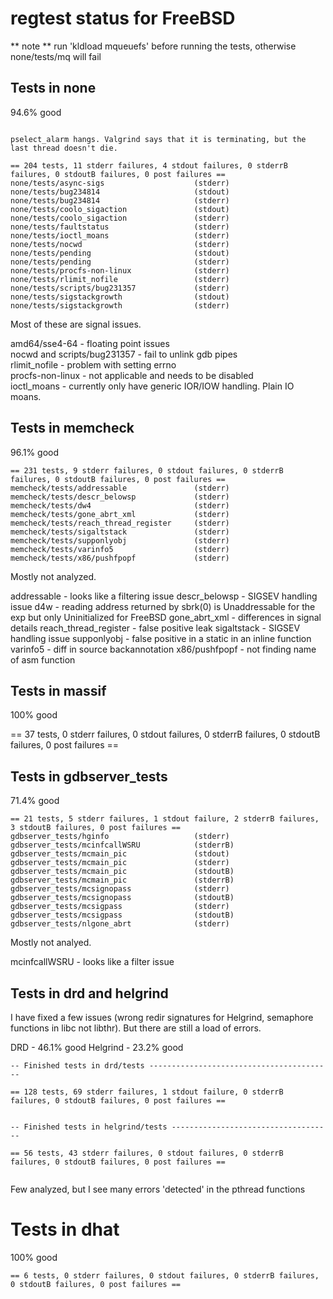 # regtest status for FreeBSD

** note ** run 'kldload mqueuefs' before running the tests, otherwise none/tests/mq will fail

## Tests in none

94.6% good


```

pselect_alarm hangs. Valgrind says that it is terminating, but the last thread doesn't die.

== 204 tests, 11 stderr failures, 4 stdout failures, 0 stderrB failures, 0 stdoutB failures, 0 post failures ==
none/tests/async-sigs                    (stderr)
none/tests/bug234814                     (stdout)
none/tests/bug234814                     (stderr)
none/tests/coolo_sigaction               (stdout)
none/tests/coolo_sigaction               (stderr)
none/tests/faultstatus                   (stderr)
none/tests/ioctl_moans                   (stderr)
none/tests/nocwd                         (stderr)
none/tests/pending                       (stdout)
none/tests/pending                       (stderr)
none/tests/procfs-non-linux              (stderr)
none/tests/rlimit_nofile                 (stderr)
none/tests/scripts/bug231357             (stderr)
none/tests/sigstackgrowth                (stdout)
none/tests/sigstackgrowth                (stderr)
```

Most of these are signal issues.

amd64/sse4-64 - floating point issues  
nocwd and scripts/bug231357 - fail to unlink gdb pipes  
rlimit_nofile - problem with setting errno  
procfs-non-linux - not applicable and needs to be disabled  
ioctl_moans - currently only have generic IOR/IOW handling. Plain IO moans.  

## Tests in memcheck

96.1% good

```
== 231 tests, 9 stderr failures, 0 stdout failures, 0 stderrB failures, 0 stdoutB failures, 0 post failures ==
memcheck/tests/addressable               (stderr)
memcheck/tests/descr_belowsp             (stderr)
memcheck/tests/dw4                       (stderr)
memcheck/tests/gone_abrt_xml             (stderr)
memcheck/tests/reach_thread_register     (stderr)
memcheck/tests/sigaltstack               (stderr)
memcheck/tests/supponlyobj               (stderr)
memcheck/tests/varinfo5                  (stderr)
memcheck/tests/x86/pushfpopf             (stderr)

```

Mostly not analyzed.

addressable - looks like a filtering issue
descr_belowsp - SIGSEV handling issue
d4w - reading address returned by sbrk(0) is Unaddressable for the exp but only Uninitialized for FreeBSD
gone_abrt_xml - differences in signal details
reach_thread_register - false positive leak
sigaltstack - SIGSEV handling issue
supponlyobj - false positive in a static in an inline function
varinfo5 - diff in source backannotation
x86/pushfpopf - not finding name of asm function

## Tests in massif

100% good

== 37 tests, 0 stderr failures, 0 stdout failures, 0 stderrB failures, 0 stdoutB failures, 0 post failures ==

## Tests in gdbserver_tests

71.4% good

```
== 21 tests, 5 stderr failures, 1 stdout failure, 2 stderrB failures, 3 stdoutB failures, 0 post failures ==
gdbserver_tests/hginfo                   (stderr)
gdbserver_tests/mcinfcallWSRU            (stderrB)
gdbserver_tests/mcmain_pic               (stdout)
gdbserver_tests/mcmain_pic               (stderr)
gdbserver_tests/mcmain_pic               (stdoutB)
gdbserver_tests/mcmain_pic               (stderrB)
gdbserver_tests/mcsignopass              (stderr)
gdbserver_tests/mcsignopass              (stdoutB)
gdbserver_tests/mcsigpass                (stderr)
gdbserver_tests/mcsigpass                (stdoutB)
gdbserver_tests/nlgone_abrt              (stderr)

```

Mostly not analyed.

mcinfcallWSRU - looks like a filter issue

## Tests in drd and helgrind

I have fixed a few issues (wrong redir signatures for Helgrind, semaphore functions in libc not libthr). But there are still a load of errors.

DRD - 46.1% good
Helgrind - 23.2% good


```
-- Finished tests in drd/tests -----------------------------------------

== 128 tests, 69 stderr failures, 1 stdout failure, 0 stderrB failures, 0 stdoutB failures, 0 post failures ==


-- Finished tests in helgrind/tests ------------------------------------

== 56 tests, 43 stderr failures, 0 stdout failures, 0 stderrB failures, 0 stdoutB failures, 0 post failures ==


```

Few analyzed, but I see many errors 'detected' in the pthread functions


# Tests in dhat

100% good

```
== 6 tests, 0 stderr failures, 0 stdout failures, 0 stderrB failures, 0 stdoutB failures, 0 post failures ==
```
